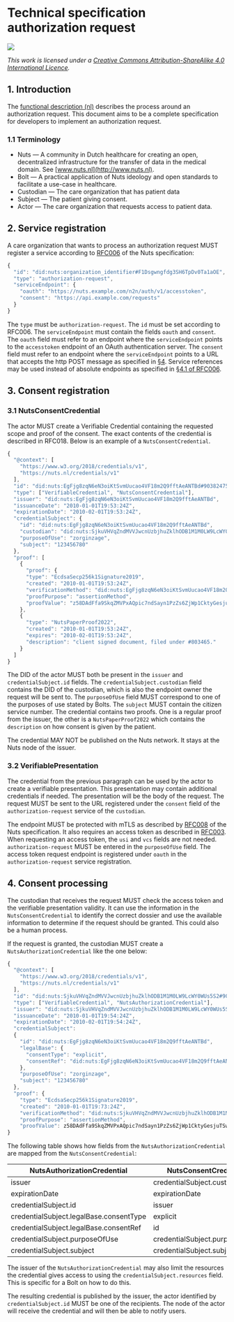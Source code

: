 # Technical specification authorization request

![](../.gitbook/assets/by-sa.png)

_This work is licensed under a_ [_Creative Commons Attribution-ShareAlike 4.0 International Licence_](https://creativecommons.org/licenses/by-sa/4.0/)_._

## 1. Introduction

The [functional description (nl)](overzicht.md) describes the process around an authorization request. This document aims to be a complete specification for developers to implement an authorization request.

### 1.1 Terminology

* Nuts — A community in Dutch healthcare for creating an open, decentralized infrastructure for the transfer of data in the medical domain. See [www.nuts.nl](http://www.nuts.nl).
* Bolt — A practical application of Nuts ideology and open standards to facilitate a use-case in healthcare.
* Custodian — The care organization that has patient data
* Subject — The patient giving consent.
* Actor — The care organization that requests access to patient data.

## 2. Service registration

A care organization that wants to process an authorization request MUST register a service according to [RFC006](https://nuts-foundation.gitbook.io/drafts/rfc/rfc006-distributed-registry) of the Nuts specification:

```javascript
{
  "id": "did:nuts:organization_identifier#F1Dsgwngfdg3SH6TpDv0Ta1aOE",
  "type": "authorization-request", 
  "serviceEndpoint": {
    "oauth": "https://nuts.example.com/n2n/auth/v1/accesstoken",
    "consent": "https://api.example.com/requests"
  }
}
```

The `type` must be `authorization-request`. The `id` must be set according to RFC006. The `serviceEndpoint` must contain the fields `oauth` and `consent`. 
The `oauth` field must refer to an endpoint where the `serviceEndpoint` points to the `accesstoken` endpoint of an OAuth authentication server. The `consent` field must refer to an endpoint where the `serviceEndpoint` points to a URL that accepts the http POST message as specified in [§4](specification.md#4-consent-processing). Service references may be used instead of absolute endpoints as specified in [§4.1 of RFC006](https://nuts-foundation.gitbook.io/drafts/rfc/rfc006-distributed-registry#4.1-service-references).

## 3. Consent registration

### 3.1 NutsConsentCredential
The actor MUST create a Verifiable Credential containing the requested scope and proof of the consent. The exact contents of the credential is described in RFC018. Below is an example of a `NutsConsentCredential`.

```javascript
{
  "@context": [
    "https://www.w3.org/2018/credentials/v1",
    "https://nuts.nl/credentials/v1"
  ],
  "id": "did:nuts:EgFjg8zqN6eN3oiKtSvmUucao4VF18m2Q9fftAeANTBd#90382475609238467",
  "type": ["VerifiableCredential", "NutsConsentCredential"],
  "issuer": "did:nuts:EgFjg8zqN6eN3oiKtSvmUucao4VF18m2Q9fftAeANTBd",
  "issuanceDate": "2010-01-01T19:53:24Z",
  "expirationDate": "2010-02-01T19:53:24Z",
  "credentialSubject": {
    "id": "did:nuts:EgFjg8zqN6eN3oiKtSvmUucao4VF18m2Q9fftAeANTBd",
    "custodian": "did:nuts:SjkuVHVqZndMVVJwcnUzbjhuZklhODB1M1M0LW9LcWY0WUs5S2",
    "purposeOfUse": "zorginzage",
    "subject": "123456780"
  },
  "proof": [
    {
      "proof": {
      "type": "EcdsaSecp256k1Signature2019",
      "created": "2010-01-01T19:53:24Z",
      "verificationMethod": "did:nuts:EgFjg8zqN6eN3oiKtSvmUucao4VF18m2Q9fftAeANTBd#234906587jfglout",
      "proofPurpose": "assertionMethod",
      "proofValue": "z58DAdFfa9SkqZMVPxAQpic7ndSayn1PzZs6ZjWp1CktyGesjuTSwRdoWhAfGFCF5bppETSTojQCrfFPP2oumHKtz"
    },
    {
      "type": "NutsPaperProof2022",
      "created": "2010-01-01T19:53:24Z",
      "expires": "2010-02-01T19:53:24Z",
      "description": "client signed document, filed under #803465."
    }
  ]
}
```

The DID of the actor MUST both be present in the `issuer` and `credentialSubject.id` fields. The `credentialSubject.custodian` field contains the DID of the custodian, which is also the endpoint owner the request will be sent to. The `purposeOfUse` field MUST correspond to one of the purposes of use stated by Bolts. The `subject` MUST contain the citizen service number. The credential contains two proofs. One is a regular proof from the issuer, the other is a `NutsPaperProof2022` which contains the `description` on how consent is given by the patient.  

The credential MAY NOT be published on the Nuts network. It stays at the Nuts node of the issuer.

### 3.2 VerifiablePresentation

The credential from the previous paragraph can be used by the actor to create a verifiable presentation. This presentation may contain additional credentials if needed. The presentation will be the body of the request. The request MUST be sent to the URL registered under the `consent` field of the `authorization-request` service of the `custodian`. 

The endpoint MUST be protected with mTLS as described by [RFC008](https://nuts-foundation.gitbook.io/drafts/rfc/rfc008-certificate-structure) of the Nuts specification. It also requires an access token as described in [RFC003](https://nuts-foundation.gitbook.io/drafts/rfc/rfc003-oauth2-authorization). When requesting an access token, the `usi` and `vcs` fields are not needed. `authorization-request` MUST be entered in the `purposeOfUse` field. The access token request endpoint is registered under `oauth` in the  `authorization-request` service registration.

## 4. Consent processing

The custodian that receives the request MUST check the access token and the verifiable presentation validity. It can use the information in the `NutsConsentCredential` to identify the correct dossier and use the available information to determine if the request should be granted. This could also be a human process.

If the request is granted, the custodian MUST create a `NutsAuthorizationCredential` like the one below:

```javascript
{
  "@context": [
    "https://www.w3.org/2018/credentials/v1",
    "https://nuts.nl/credentials/v1"
  ],
  "id": "did:nuts:SjkuVHVqZndMVVJwcnUzbjhuZklhODB1M1M0LW9LcWY0WUs5S2#903824934578638467",
  "type": ["VerifiableCredential", "NutsAuthorizationCredential"],
  "issuer": "did:nuts:SjkuVHVqZndMVVJwcnUzbjhuZklhODB1M1M0LW9LcWY0WUs5S2",
  "issuanceDate": "2010-01-01T19:54:24Z",
  "expirationDate": "2010-02-01T19:54:24Z",
  "credentialSubject":
  {
    "id": "did:nuts:EgFjg8zqN6eN3oiKtSvmUucao4VF18m2Q9fftAeANTBd",
    "legalBase": {
      "consentType": "explicit",
      "consentRef": "did:nuts:EgFjg8zqN6eN3oiKtSvmUucao4VF18m2Q9fftAeANTBd#90382475609238467"
    },
    "purposeOfUse": "zorginzage",
    "subject": "123456780"
  },
  "proof": {
    "type": "EcdsaSecp256k1Signature2019",
    "created": "2010-01-01T19:73:24Z",
    "verificationMethod": "did:nuts:SjkuVHVqZndMVVJwcnUzbjhuZklhODB1M1M0LW9LcWY0WUs5S2#234906587jfglout",
    "proofPurpose": "assertionMethod",
    "proofValue": z58DAdFfa9SkqZMVPxAQpic7ndSayn1PzZs6ZjWp1CktyGesjuTSwRdoWhAfGFCF5bppETSTojQCrfFPP2oumHKtz"
}
```

The following table shows how fields from the `NutsAuthorizationCredential` are mapped from the `NutsConsentCredential`:

| NutsAuthorizationCredential             | NutsConsentCredential          |
|-----------------------------------------|--------------------------------|
| issuer                                  | credentialSubject.custodian    |
| expirationDate                          | expirationDate                 |
| credentialSubject.id                    | issuer                         |
| credentialSubject.legalBase.consentType | explicit                       |
| credentialSubject.legalBase.consentRef  | id                             |
| credentialSubject.purposeOfUse          | credentialSubject.purposeOfUse |
| credentialSubject.subject               | credentialSubject.subject      |

The issuer of the `NutsAuthorizationCredential` may also limit the resources the credential gives access to using the `credentialSubject.resources` field. This is specific for a Bolt on how to do this.

The resulting credential is published by the issuer, the actor identified by `credentialSubject.id` MUST be one of the recipients. The node of the actor will receive the credential and will then be able to notify users.
